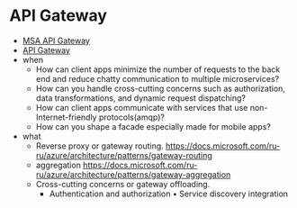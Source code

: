# API Gateway

  * [MSA API Gateway](https://docs.microsoft.com/ru-ru/dotnet/architecture/microservices/architect-microservice-container-applications/direct-client-to-microservice-communication-versus-the-api-gateway-pattern)
  * [API Gateway](https://microservices.io/patterns/apigateway.HTML)
  * when
    * How can client apps minimize the number of requests to the back end and reduce chatty 
communication to multiple microservices?
    * How can you handle cross-cutting concerns such as authorization, data transformations, and dynamic request dispatching?
    *  How can client apps communicate with services that use non-Internet-friendly protocols(amqp)? 
    * How can you shape a facade especially made for mobile apps?
  * what
    * Reverse proxy or gateway routing. https://docs.microsoft.com/ru-ru/azure/architecture/patterns/gateway-routing
    * aggregation https://docs.microsoft.com/ru-ru/azure/architecture/patterns/gateway-aggregation
    * Cross-cutting concerns or gateway offloading.
      * Authentication and authorization 
      • Service discovery integration 
